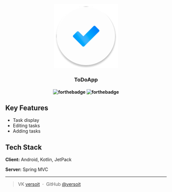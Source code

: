 <p align="center">
  <a href="#"><img src="https://github.com/Ruslan141/TodoApp/blob/dev/app/src/main/res/mipmap-xxxhdpi/ic_launcher_round.png?raw=true" alt="ToDoApp" width="200"></a>
  <h3 align="center">
  ToDoApp
  </h3>
</p>

<h4 align="center">

![forthebadge](https://forthebadge.com/images/badges/built-for-android.svg)
![forthebadge](http://forthebadge.com/images/badges/built-with-love.svg)

</h4>

## Key Features

* Task display
* Editing tasks
* Adding tasks

## Tech Stack

**Client:** Android, Kotlin, JetPack

**Server:** Spring MVC

___

> VK [versoit](https://vk.com/versoit) &nbsp;&middot;&nbsp;
> GitHub [@versoit](https://github.com/VersoIt)

